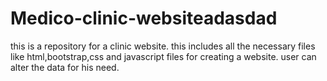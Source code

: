 # Medico-clinic-websiteadasdad
this is a repository for a clinic website. this includes all the necessary files like html,bootstrap,css and javascript files for creating a website. user can alter the data for his need.
